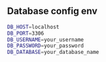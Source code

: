 ## Database config env

```bash
DB_HOST=localhost
DB_PORT=3306
DB_USERNAME=your_username
DB_PASSWORD=your_password
DB_DATABASE=your_database_name
```